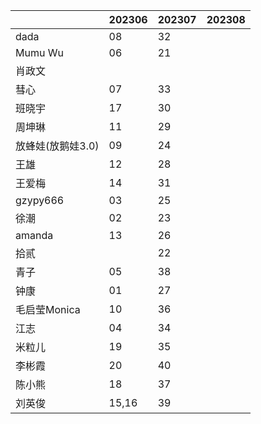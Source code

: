 |                   | 202306 | 202307 | 202308 |
| ----------------- | ------ | ------ | ------ |
| dada              | 08      |   32     |        |
| Mumu Wu           | 06      | 21 |        |
| 肖政文            |        |        |        |
| 彗心              | 07     |   33     |        |
| 班晓宇            |  17      |  30      |        |
| 周坤琳            |  11      |  29      |        |
| 放蜂娃(放鹅娃3.0) |  09     | 24 |        |
| 王雄              |  12      |  28      |        |
| 王爱梅            |  14      |  31      |        |
| gzypy666          | 03      | 25 |        |
| 徐潮              | 02     | 23 |        |
| amanda            | 13       |   26   |        |
| 拾贰              |        | 22 |        |
| 青子              | 05       |   38     |        |
| 钟康              | 01      |   27     |        |
| 毛启莹Monica      | 10      |   36     |        |
| 江志              | 04      |   34     |        |
| 米粒儿            | 19       |  35      |        |
| 李彬霞            | 20       |   40     |        |
| 陈小熊            | 18       |   37     |        |
| 刘英俊            | 15,16  |   39    |        |